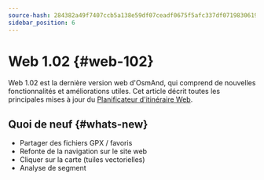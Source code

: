```yaml
---
source-hash: 284382a49f7407ccb5a138e59df07ceadf0675f5afc337df071983061967d282
sidebar_position: 6
---
```


# Web 1.02 {#web-102}

Web 1.02 est la dernière version web d'OsmAnd, qui comprend de nouvelles fonctionnalités et améliorations utiles. Cet article décrit toutes les principales mises à jour du [Planificateur d'itinéraire Web](../user/web/index.md).


## Quoi de neuf {#whats-new}

- Partager des fichiers GPX / favoris
- Refonte de la navigation sur le site web
- Cliquer sur la carte (tuiles vectorielles)
- Analyse de segment